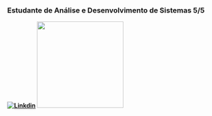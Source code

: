 

### Estudante de Análise e Desenvolvimento de Sistemas 5/5 
<b>


 [![Linkdin](https://img.shields.io/badge/LinkedIn-0077B5?style=for-the-badge&logo=linkedin&logoColor=white)](https://www.linkedin.com/in/luana-santos-b06a9117b/)
<b>
<img src="https://amplificadigital.com.br/wp-content/uploads/2019/12/amplifica_banner_blog_programaccca7acc83o.jpg" width="200" > </img> 
